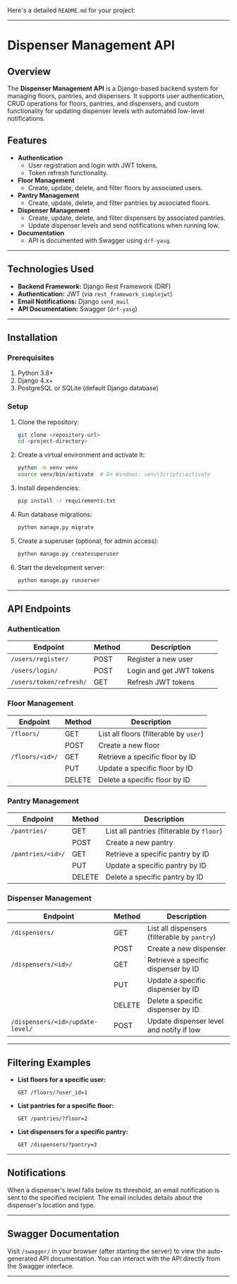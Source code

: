 Here's a detailed `README.md` for your project:

---

# Dispenser Management API

## Overview

The **Dispenser Management API** is a Django-based backend system for managing floors, pantries, and dispensers. It
supports user authentication, CRUD operations for floors, pantries, and dispensers, and custom functionality for
updating dispenser levels with automated low-level notifications.

## Features

- **Authentication**
    - User registration and login with JWT tokens.
    - Token refresh functionality.
- **Floor Management**
    - Create, update, delete, and filter floors by associated users.
- **Pantry Management**
    - Create, update, delete, and filter pantries by associated floors.
- **Dispenser Management**
    - Create, update, delete, and filter dispensers by associated pantries.
    - Update dispenser levels and send notifications when running low.
- **Documentation**
    - API is documented with Swagger using `drf-yasg`.

---

## Technologies Used

- **Backend Framework:** Django Rest Framework (DRF)
- **Authentication:** JWT (via `rest_framework_simplejwt`)
- **Email Notifications:** Django `send_mail`
- **API Documentation:** Swagger (`drf-yasg`)

---

## Installation

### Prerequisites

1. Python 3.8+
2. Django 4.x+
3. PostgreSQL or SQLite (default Django database)

### Setup

1. Clone the repository:
   ```bash
   git clone <repository-url>
   cd <project-directory>
   ```

2. Create a virtual environment and activate it:
   ```bash
   python -m venv venv
   source venv/bin/activate  # On Windows: venv\Scripts\activate
   ```

3. Install dependencies:
   ```bash
   pip install -r requirements.txt
   ```

4. Run database migrations:
   ```bash
   python manage.py migrate
   ```

5. Create a superuser (optional, for admin access):
   ```bash
   python manage.py createsuperuser
   ```

6. Start the development server:
   ```bash
   python manage.py runserver
   ```

---

## API Endpoints

### Authentication

| Endpoint                | Method | Description              |
|-------------------------|--------|--------------------------|
| `/users/register/`      | POST   | Register a new user      |
| `/users/login/`         | POST   | Login and get JWT tokens |
| `/users/token/refresh/` | GET    | Refresh JWT tokens       |

### Floor Management

| Endpoint        | Method | Description                            |
|-----------------|--------|----------------------------------------|
| `/floors/`      | GET    | List all floors (filterable by `user`) |
|                 | POST   | Create a new floor                     |
| `/floors/<id>/` | GET    | Retrieve a specific floor by ID        |
|                 | PUT    | Update a specific floor by ID          |
|                 | DELETE | Delete a specific floor by ID          |

### Pantry Management

| Endpoint          | Method | Description                               |
|-------------------|--------|-------------------------------------------|
| `/pantries/`      | GET    | List all pantries (filterable by `floor`) |
|                   | POST   | Create a new pantry                       |
| `/pantries/<id>/` | GET    | Retrieve a specific pantry by ID          |
|                   | PUT    | Update a specific pantry by ID            |
|                   | DELETE | Delete a specific pantry by ID            |

### Dispenser Management

| Endpoint                         | Method | Description                                  |
|----------------------------------|--------|----------------------------------------------|
| `/dispensers/`                   | GET    | List all dispensers (filterable by `pantry`) |
|                                  | POST   | Create a new dispenser                       |
| `/dispensers/<id>/`              | GET    | Retrieve a specific dispenser by ID          |
|                                  | PUT    | Update a specific dispenser by ID            |
|                                  | DELETE | Delete a specific dispenser by ID            |
| `/dispensers/<id>/update-level/` | POST   | Update dispenser level and notify if low     |

---

## Filtering Examples

- **List floors for a specific user:**
  ```
  GET /floors/?user_id=1
  ```
- **List pantries for a specific floor:**
  ```
  GET /pantries/?floor=2
  ```
- **List dispensers for a specific pantry:**
  ```
  GET /dispensers/?pantry=3
  ```

---

## Notifications

When a dispenser's level falls below its threshold, an email notification is sent to the specified recipient. The email
includes details about the dispenser's location and type.

---

## Swagger Documentation

Visit `/swagger/` in your browser (after starting the server) to view the auto-generated API documentation. You can
interact with the API directly from the Swagger interface.

---
